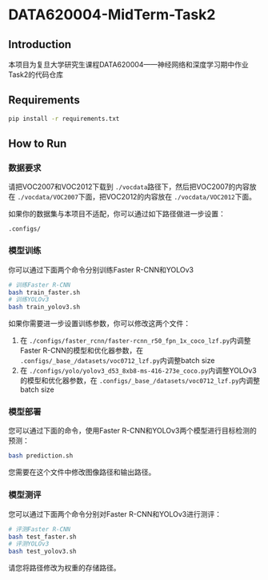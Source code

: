 # DATA620004-MidTerm-Task2

## Introduction

本项目为复旦大学研究生课程DATA620004——神经网络和深度学习期中作业Task2的代码仓库

## Requirements

```bash
pip install -r requirements.txt
```

## How to Run

### 数据要求

请把VOC2007和VOC2012下载到 `./vocdata`路径下，然后把VOC2007的内容放在 `./vocdata/VOC2007`下面，把VOC2012的内容放在 `./vocdata/VOC2012`下面。

如果你的数据集与本项目不适配，你可以通过如下路径做进一步设置：

`.configs/`

### 模型训练

你可以通过下面两个命令分别训练Faster R-CNN和YOLOv3

```bash
# 训练Faster R-CNN
bash train_faster.sh
# 训练YOLOv3
bash train_yolov3.sh
```

如果你需要进一步设置训练参数，你可以修改这两个文件：

1. 在 `./configs/faster_rcnn/faster-rcnn_r50_fpn_1x_coco_lzf.py`内调整Faster R-CNN的模型和优化器参数，在 `.configs/_base_/datasets/voc0712_lzf.py`内调整batch size
2. 在 `./configs/yolo/yolov3_d53_8xb8-ms-416-273e_coco.py`内调整YOLOv3的模型和优化器参数，在 `.configs/_base_/datasets/voc0712_lzf.py`内调整batch size

### 模型部署

您可以通过下面的命令，使用Faster R-CNN和YOLOv3两个模型进行目标检测的预测：

```bash
bash prediction.sh
```

您需要在这个文件中修改图像路径和输出路径。

### 模型测评

您可以通过下面两个命令分别对Faster R-CNN和YOLOv3进行测评：

```bash
# 评测Faster R-CNN
bash test_faster.sh
# 评测YOLOv3
bash test_yolov3.sh
```

请您将路径修改为权重的存储路径。
